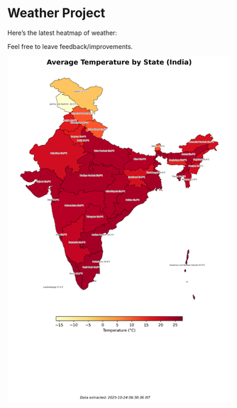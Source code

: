# Weather Project

Here’s the latest heatmap of weather:

Feel free to leave feedback/improvements.

![India Heatmap](docs/assets/india_heatmap.png?v=FACFB6)
